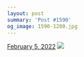 ```yaml
---
layout: post
summary: 'Post #1590'
og_image: 1590-1280.jpg
---
```


<p>
  <time>
    <a href="/1590">February 5, 2022</a>
  </time>
  <a href="/1590">
    <img src="{{ site.assets_url }}/1590-640.jpg" srcset="{{ site.assets_url }}/1590-320.jpg 320w, {{ site.assets_url }}/1590-640.jpg 640w, {{ site.assets_url }}/1590-960.jpg 960w, {{ site.assets_url }}/1590-1280.jpg 1280w" sizes="(min-width: 700px) 50vw, calc(100vw - 2rem)" />
  </a>
</p>
